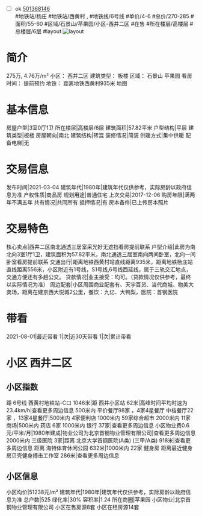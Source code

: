 - [ ] ok [501368146](https://bj.5i5j.com/ershoufang/501368146.html)  
 #地铁站/杨庄 #地铁站/西黄村 ,  #地铁线/6号线
#单价/4-6 #总价/270-285 #面积/55-60   #区域/石景山/苹果园/小区-西井二区 #在售 #所在楼层/高楼层 #总楼层/6层 #layout 
![layout](http://image2a.5i5j.com/bdir/layout/fba630704527472ab3463eaba0690a4e.jpg_P5.jpg) 
# 简介 
 275万,  4.76万/m² 
小区： 西井二区
建筑类型： 板楼
区域： 石景山 苹果园
看房时间： 提前预约
地铁： 距离地铁西黄村935米 地图
# 基本信息 
 房屋户型|3室0厅1卫
所在楼层|高楼层/6层
建筑面积|57.82平米
户型结构|平层
建筑类型|板楼
房屋朝向|南北
建筑结构|砖混
装修情况|简装
供暖方式|集中供暖
配备电梯|无
# 交易信息 
 发布时间|2021-03-04
建筑年代|1980年|建筑年代仅供参考，实际房龄以政府信息为准
产权性质|商品房
规划用途|普通住宅
上次交易|2017-12-06
购房年限|满两年不满五年
共有情况|共同所有
抵押情况|有
房本备件|已上传房本照片
# 交易特色 
 核心卖点|西井二区南北通透三居室采光好无遮挡看房提前联系
户型介绍|此房为南北向3室1厅1卫，建筑面积为57.82平米，南北通透三居室南向两间卧室，北向一间卧室看房提前联系
交通出行|距离地铁西黄村站直线距离935米，距离地铁杨庄站直线距离556米，小区附近有1号线，S1号线,6号线西延线，属于三轨交汇地点，交通方便还有多趟公交。
贷款情况|业主接受：均可。（贷款情况仅供参考，最终以实际情况为准）
周边配套|小区周围商业配套有、天宇百货、当代商城、物美大卖场，距离在建京西大悦城2公里，餐饮：九亿、大鸭梨，医院：首钢医院
# 带看 
 2021-08-01|最近带看	 1|次|近30天带看	 1|次|累计带看
# 小区 西井二区
## 小区指数 
 距 6号线 西黄村地铁站-C口 1046米|距 西井小区站 62米|高峰时间平均时速为23.4km/h|查看更多周边信息
500米内 平价餐厅98家 ，4家4星餐厅
中档餐厅22家 ，13家4星餐厅|500米内 4家便利店
1000米内 59家综合超市
2000米内 11家商场|500米内 药店 6家
1000米内 银行 37家|查看更多周边信息
小区物业费0.6元/平米/月|1980年建成|物业公司为北京首钢物业管理有限公司|查看更多周边信息
2000米内 三级医院 3家|距离 北京大学首钢医院(A类) (三甲/A类) 918米|查看更多周边信息
距离 海特体育休闲公园 632米|1000米内 22家 健身房
距离最近健身房贝壳健身搏击工作室 286米|查看更多周边信息
## 小区信息 
 小区均价|51238元/m²
建筑年代|1980年|建筑年代仅供参考，实际房龄以政府信息为准
总户数|525
绿化率|30%
容积率|1.24
所在商圈|苹果园
小区物业|北京首钢物业管理有限公司
小区在售房源8套
小区在租房源14套
